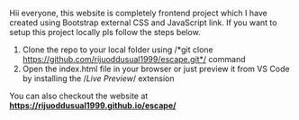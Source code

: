 Hii everyone, this website is completely frontend project which I have created using Bootstrap external CSS and JavaScript link. If you want to setup this project locally pls follow the steps below.
1. Clone the repo to your local folder using /*git clone https://github.com/rijuoddusual1999/escape.git*/ command
2. Open the index.html file in your browser or just preview it from VS Code by installing the /*Live Preview*/ extension


You can also checkout the website at **https://rijuoddusual1999.github.io/escape/**
